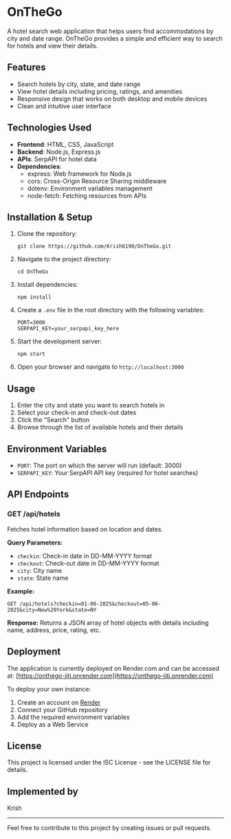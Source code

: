 # OnTheGo

A hotel search web application that helps users find accommodations by city and date range. OnTheGo provides a simple and efficient way to search for hotels and view their details.

## Features

- Search hotels by city, state, and date range
- View hotel details including pricing, ratings, and amenities
- Responsive design that works on both desktop and mobile devices
- Clean and intuitive user interface

## Technologies Used

- **Frontend**: HTML, CSS, JavaScript
- **Backend**: Node.js, Express.js
- **APIs**: SerpAPI for hotel data
- **Dependencies**:
  - express: Web framework for Node.js
  - cors: Cross-Origin Resource Sharing middleware
  - dotenv: Environment variables management
  - node-fetch: Fetching resources from APIs

## Installation & Setup

1. Clone the repository:
   ```
   git clone https://github.com/Krish6190/OnTheGo.git
   ```

2. Navigate to the project directory:
   ```
   cd OnTheGo
   ```

3. Install dependencies:
   ```
   npm install
   ```

4. Create a `.env` file in the root directory with the following variables:
   ```
   PORT=3000
   SERPAPI_KEY=your_serpapi_key_here
   ```

5. Start the development server:
   ```
   npm start
   ```

6. Open your browser and navigate to `http://localhost:3000`

## Usage

1. Enter the city and state you want to search hotels in
2. Select your check-in and check-out dates
3. Click the "Search" button
4. Browse through the list of available hotels and their details

## Environment Variables

- `PORT`: The port on which the server will run (default: 3000)
- `SERPAPI_KEY`: Your SerpAPI API key (required for hotel searches)

## API Endpoints

### GET /api/hotels
Fetches hotel information based on location and dates.

**Query Parameters:**
- `checkin`: Check-in date in DD-MM-YYYY format
- `checkout`: Check-out date in DD-MM-YYYY format
- `city`: City name
- `state`: State name

**Example:**
```
GET /api/hotels?checkin=01-06-2025&checkout=05-06-2025&city=New%20York&state=NY
```

**Response:**
Returns a JSON array of hotel objects with details including name, address, price, rating, etc.

## Deployment

The application is currently deployed on Render.com and can be accessed at:
[https://onthego-jiti.onrender.com](https://onthego-jiti.onrender.com)

To deploy your own instance:
1. Create an account on [Render](https://render.com)
2. Connect your GitHub repository
3. Add the required environment variables
4. Deploy as a Web Service

## License

This project is licensed under the ISC License - see the LICENSE file for details.

## Implemented by

Krish

---

Feel free to contribute to this project by creating issues or pull requests.

